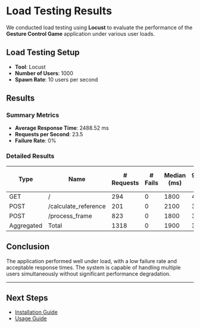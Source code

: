 # Load Testing Results

We conducted load testing using **Locust** to evaluate the performance of the **Gesture Control Game** application under various user loads.

## Load Testing Setup

- **Tool**: Locust
- **Number of Users**: 1000
- **Spawn Rate**: 10 users per second

## Results

### Summary Metrics

- **Average Response Time**: 2488.52 ms
- **Requests per Second**: 23.5
- **Failure Rate**: 0%

### Detailed Results

| Type     | Name                  | # Requests | # Fails | Median (ms) | 95%ile (ms) | 99%ile (ms) | Average (ms) | Min (ms) | Max (ms) | Average Size (bytes) | Current RPS | Current Failures/s |
|----------|-----------------------|------------|---------|-------------|-------------|-------------|--------------|----------|----------|----------------------|-------------|--------------------|
| GET      | /                     | 294        | 0       | 1800        | 4000        | 32000       | 2466.43      | 8        | 46781    | 48                   | 5.9         | 0                  |
| POST     | /calculate_reference  | 201        | 0       | 2100        | 3700        | 12000       | 2444.86      | 59       | 43713    | 95.99                | 3.9         | 0                  |
| POST     | /process_frame        | 823        | 0       | 1800        | 3900        | 27000       | 2507.08      | 67       | 49216    | 45297.65             | 13.7        | 0                  |
| Aggregated | Total               | 1318       | 0       | 1900        | 3900        | 29000       | 2488.52      | 8        | 49216    | 28310.6              | 23.5        | 0                  |

## Conclusion

The application performed well under load, with a low failure rate and acceptable response times. The system is capable of handling multiple users simultaneously without significant performance degradation.

---

## Next Steps

- [Installation Guide](installation.md)
- [Usage Guide](usage.md)